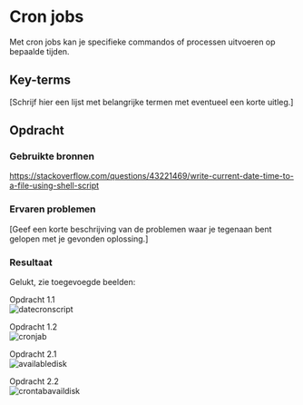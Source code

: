 # Cron jobs
Met cron jobs kan je specifieke commandos of processen uitvoeren op bepaalde tijden.

## Key-terms
[Schrijf hier een lijst met belangrijke termen met eventueel een korte uitleg.]

## Opdracht
### Gebruikte bronnen
https://stackoverflow.com/questions/43221469/write-current-date-time-to-a-file-using-shell-script

### Ervaren problemen
[Geef een korte beschrijving van de problemen waar je tegenaan bent gelopen met je gevonden oplossing.]

### Resultaat
Gelukt, zie toegevoegde beelden:

Opdracht 1.1  
![datecronscript](https://user-images.githubusercontent.com/95615509/145189772-94b6fd20-fb3f-4f09-952c-0cfb9b0d504c.png)  

Opdracht 1.2  
![cronjab](https://user-images.githubusercontent.com/95615509/145189816-2f70bde6-93d7-467d-901f-86f4a8829953.png)  

Opdracht 2.1  
![availabledisk](https://user-images.githubusercontent.com/95615509/145196763-1ead64ae-8ac2-4014-84c6-14564b2b8fa9.png)  

Opdracht 2.2  
![crontabavaildisk](https://user-images.githubusercontent.com/95615509/145197823-7570770d-eef3-4745-8b51-41cd96e487d8.png)
